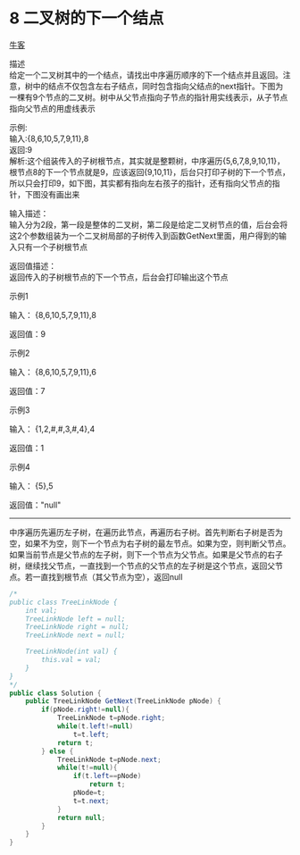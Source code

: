 # 8 二叉树的下一个结点

[牛客](https://www.nowcoder.com/practice/9023a0c988684a53960365b889ceaf5e)

描述  
给定一个二叉树其中的一个结点，请找出中序遍历顺序的下一个结点并且返回。注意，树中的结点不仅包含左右子结点，同时包含指向父结点的next指针。下图为一棵有9个节点的二叉树。树中从父节点指向子节点的指针用实线表示，从子节点指向父节点的用虚线表示


示例:  
输入:{8,6,10,5,7,9,11},8  
返回:9  
解析:这个组装传入的子树根节点，其实就是整颗树，中序遍历{5,6,7,8,9,10,11}，根节点8的下一个节点就是9，应该返回{9,10,11}，后台只打印子树的下一个节点，所以只会打印9，如下图，其实都有指向左右孩子的指针，还有指向父节点的指针，下图没有画出来



输入描述：  
输入分为2段，第一段是整体的二叉树，第二段是给定二叉树节点的值，后台会将这2个参数组装为一个二叉树局部的子树传入到函数GetNext里面，用户得到的输入只有一个子树根节点  

返回值描述：  
返回传入的子树根节点的下一个节点，后台会打印输出这个节点

示例1

输入：
{8,6,10,5,7,9,11},8

返回值：9

示例2

输入：
{8,6,10,5,7,9,11},6

返回值：7

示例3

输入：
{1,2,#,#,3,#,4},4

返回值：1

示例4

输入：
{5},5

返回值："null"


---

中序遍历先遍历左子树，在遍历此节点，再遍历右子树。首先判断右子树是否为空，如果不为空，则下一个节点为右子树的最左节点。如果为空，则判断父节点。如果当前节点是父节点的左子树，则下一个节点为父节点。如果是父节点的右子树，继续找父节点，一直找到一个节点的父节点的左子树是这个节点，返回父节点。若一直找到根节点（其父节点为空），返回null


~~~java
/*
public class TreeLinkNode {
    int val;
    TreeLinkNode left = null;
    TreeLinkNode right = null;
    TreeLinkNode next = null;

    TreeLinkNode(int val) {
        this.val = val;
    }
}
*/
public class Solution {
    public TreeLinkNode GetNext(TreeLinkNode pNode) {
        if(pNode.right!=null){
            TreeLinkNode t=pNode.right;
            while(t.left!=null)
                t=t.left;
            return t;
        } else {
            TreeLinkNode t=pNode.next;
            while(t!=null){
                if(t.left==pNode)
                    return t;
                pNode=t;
                t=t.next;
            }
            return null;
        }
    }
}
~~~

